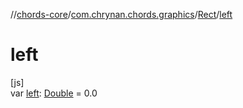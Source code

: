 //[chords-core](../../../index.md)/[com.chrynan.chords.graphics](../index.md)/[Rect](index.md)/[left](left.md)

# left

[js]\
var [left](left.md): [Double](https://kotlinlang.org/api/latest/jvm/stdlib/kotlin/-double/index.html) = 0.0
